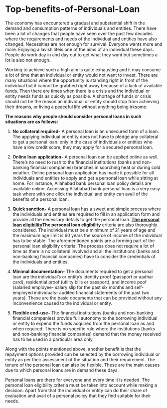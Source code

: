 # Top-benefits-of-Personal-Loan
The economy has encountered a gradual and substantial shift in the demand and consumption patterns of individuals and entities. There have been a lot of changes that people have seen over the past few decades where the requirements and needs of the individual and entities have also changed. Necessities are not enough for survival. Everyone wants more and more. Enjoying a lavish lifeis one of the aims of an individual these days. People do work day in and day out to get what they want but sometimes a lot is also not enough.

Working to achieve such a high aim is quite exhausting and it may consume a lot of time that an individual or entity would not want to invest. There are many situations where the opportunity is standing right in front of the individual but it cannot be grabbed right away because of a lack of available funds. Then there are times when there is a crisis and the individual or entity needs funds as quickly as possible. A shortage of funds or crisis should not be the reason an individual or entity should stop from achieving their dreams, or living a peaceful life without anything being irksome.

<b>The reasons why people should consider personal loans in such situations are as follows:</b>
1.	<b>No collateral required-</b>
A personal loan is an unsecured form of a loan. The applying individual or entity does not have to pledge any collateral to get a personal loan. only in the case of individuals or entities who have a low credit score, they may apply for a secured personal loan.

2.	<b>Online loan application-</b>
A personal loan can be applied online as well. There’s no need to rush to the financial institutions (banks and non-banking financial companies) branches in scorching heat or during cold weather. Online personal loan application has made it possible for all individuals and entities to apply and get a personal loan while sitting at home. For instance, Allahabad bank personal loan policy details are available online. Accessing Allahabad bank personal loan is a very easy task where with one click the individual and entity can avail of the benefits of a personal loan.

3.	<b>Quick sanction-</b>
A personal loan has a sweet and simple process where the individuals and entities are required to fill in an application form and provide all the necessary details to get the personal loan. <a href="https://www.dialabank.com/personal-loan/personal-loan-eligibility/"><b> The personal loan eligibility</b></a><b>The personal loan eligibility</b> criteria are also thoroughly considered. The individual must be a minimum of 21 years of age and the maximum age limit is 60 years the source of income of the individual has to be stable. The aforementioned points are a forming part of the personal loan eligibility criteria. The process does not require a lot of time as there is no collateral involved and all the institutions (banks and non-banking financial companies) have to consider the credentials of the individuals and entities.

4.	<b>Minimal documentation-</b>
The documents required to get a personal loan are the individual’s or entity’s identity proof (passport or aadhar card), residential proof (utility bills or passport), and income poof (salaried employee- salary slip for the past six months and self-employed individuals- audited financial statements of the past two years). These are the basic documents that can be provided without any inconvenience caused to the individual or entity.

5.	<b>Flexible end-use-</b>
The financial institutions (banks and non-banking financial companies) provide full autonomy to the borrowing individual or entity to expend the funds acquired from the personal loan as and when required. There is no specific rule where the institutions (banks and non-banking financial companies) demand that the money received has to be used in a particular area only.

Along with the points mentioned above, another benefit is that the repayment options provided can be selected by the borrowing individual or entity as per their assessment of the situation and their requirement. The tenure of the personal loan can also be flexible. These are the main causes due to which personal loans are in demand these days.

Personal loans are there for everyone and every time it is needed. The personal loan eligibility criteria must be taken into account while making a decision. Apart from that the individual or entity can do their share of evaluation and avail of a personal policy that they find suitable for their needs.
